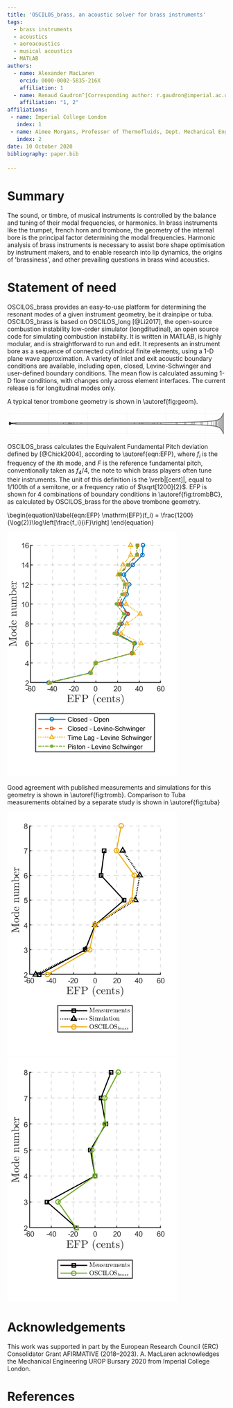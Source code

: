 ```yaml
---
title: 'OSCILOS_brass, an acoustic solver for brass instruments'
tags:
  - brass instruments
  - acoustics
  - aeroacoustics
  - musical acoustics
  - MATLAB
authors:
  - name: Alexander MacLaren
    orcid: 0000-0002-5835-216X
    affiliation: 1
  - name: Renaud Gaudron^[Corresponding author: r.gaudron@imperial.ac.uk]
    affiliation: "1, 2"
affiliations:
 - name: Imperial College London
   index: 1
 - name: Aimee Morgans, Professor of Thermofluids, Dept. Mechanical Engineering, Imperial College London
   index: 2
date: 10 October 2020
bibliography: paper.bib

---
```


# Summary

 The sound, or timbre, of musical instruments is controlled by the 
 balance and tuning of their modal frequencies, or harmonics. In brass 
 instruments like the trumpet, french horn and trombone, the geometry 
 of the internal bore is the principal factor determining the modal 
 frequencies. Harmonic analysis of brass instruments is necessary to 
 assist bore shape optimisation by instrument makers, and to enable 
 research into lip dynamics, the origins of 'brassiness', and other 
 prevailing questions in brass wind acoustics. 


# Statement of need

OSCILOS_brass provides an easy-to-use platform for determining the 
resonant modes of a given instrument geometry, be it drainpipe or tuba. OSCILOS_brass is based on 
OSCILOS_long [@Li2017], the open-source combustion instability low-order 
simulator (longditudinal), an open source code for simulating 
combustion instability. It is written in MATLAB, is highly modular, and 
is straightforward to run and edit. It represents an instrument bore as 
a sequence of connected cylindrical finite elements, using a 1-D plane wave approximation. A variety of inlet and exit acoustic 
boundary conditions are available, including open, closed, 
Levine-Schwinger and user-defined boundary conditions. The mean flow is 
calculated assuming 1-D flow conditions, with changes only 
across element interfaces. The current release is for longitudinal 
modes only.

A typical tenor trombone geometry is shown in \autoref{fig:geom}.

![Trombone bore profile from [@Bilbao2013] as represented by OSCILOS_brass\label{fig:geom}](figures/TromboneGeometry.png)

OSCILOS_brass calculates the Equivalent Fundamental Pitch deviation 
defined by [@Chick2004], according to \autoref{eqn:EFP}, where 
$f_i$ is the frequency of the $i$th mode, and $F$ is the reference 
fundamental pitch, conventionally taken as $f_4/4$, the note to which 
brass players often tune their instruments. The unit of this definition 
is the \verb|[cent]|, equal to $1/100$th of a semitone, or a frequency 
ratio of $\sqrt[1200]{2}$. EFP is shown for 4 combinations of boundary 
conditions in \autoref{fig:trombBC}, as calculated by OSCILOS_brass for 
the above trombone geometry.

\begin{equation}\label{eqn:EFP}
	\mathrm{EFP}(f_i) = \frac{1200}{\log(2)}\log\left[\frac{f_i}{iF}\right]
\end{equation}

![EFP output by OSCILOS_brass for 4 sets of boundary conditions applied to the trombone geometry from [@Bilbao2013]](figures/TromboneBCsEFP.png)

Good agreement with published measurements and simulations for this geometry is shown in \autoref{fig:tromb}. Comparison to Tuba measurements obtained by a separate study is shown in \autoref{fig:tuba}

![OSCILOS_brass EFP comparison to results for trombone geometry from [@Bilbao2013]\label{fig:tromb}](figures/TromboneEFP.png)
![OSCILOS_brass EFP comparison to results for tuba geometry from [@Norman2013]\label{fig:tuba}](figures/TubaEFP.png)

# Acknowledgements

This work was supported in part by the European Research Council (ERC) 
Consolidator Grant AFIRMATIVE (2018–2023). A. MacLaren acknowledges the 
Mechanical Engineering UROP Bursary 2020 from Imperial College London.

# References

